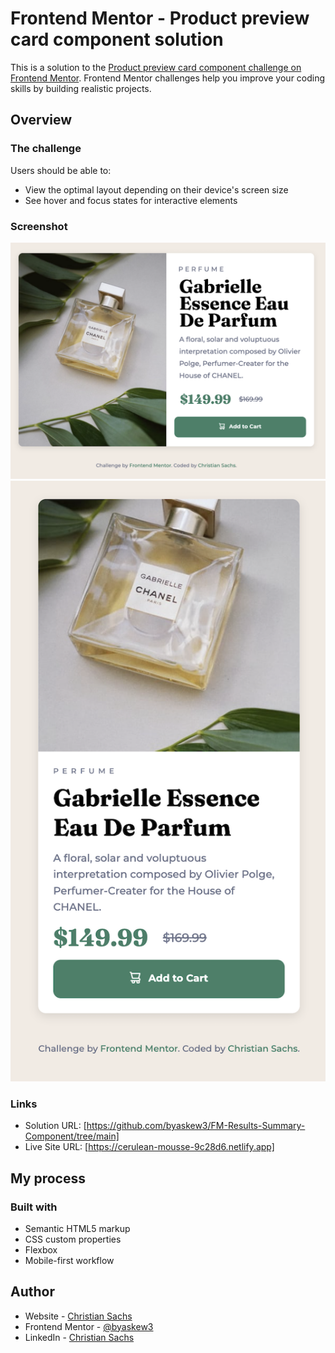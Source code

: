 # Frontend Mentor - Product preview card component solution

This is a solution to the [Product preview card component challenge on Frontend Mentor](https://www.frontendmentor.io/challenges/product-preview-card-component-GO7UmttRfa). Frontend Mentor challenges help you improve your coding skills by building realistic projects. 

## Overview

### The challenge

Users should be able to:

- View the optimal layout depending on their device's screen size
- See hover and focus states for interactive elements

### Screenshot

![](./images/Product%20Component%20Desktop.png)
![](./images/Product%20Component%20Mobile.png)
### Links

- Solution URL: [https://github.com/byaskew3/FM-Results-Summary-Component/tree/main]
- Live Site URL: [https://cerulean-mousse-9c28d6.netlify.app]

## My process

### Built with

- Semantic HTML5 markup
- CSS custom properties
- Flexbox
- Mobile-first workflow

## Author

- Website - [Christian Sachs](https://github.com/byaskew3)
- Frontend Mentor - [@byaskew3](https://www.frontendmentor.io/profile/byaskew3)
- LinkedIn - [Christian Sachs](https://www.linkedin.com/in/christian-askew/)